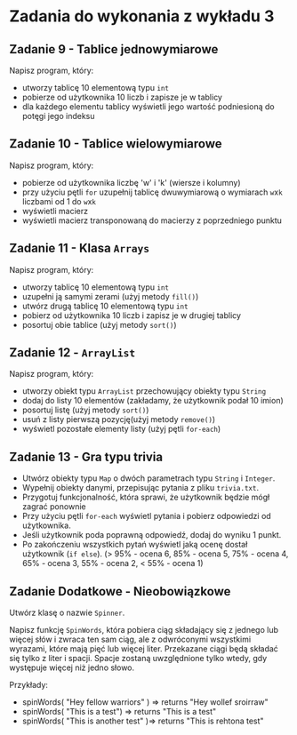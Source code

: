 # Zadania do wykonania z wykładu 3

## Zadanie 9 - Tablice jednowymiarowe

Napisz program, który:
- utworzy tablicę 10 elementową typu `int`
- pobierze od użytkownika 10 liczb i zapisze je w tablicy
- dla każdego elementu tablicy wyświetli jego 
wartość podniesioną do potęgi jego indeksu

## Zadanie 10 - Tablice wielowymiarowe

Napisz program, który:
- pobierze od użytkownika liczbę 'w' i 'k' (wiersze i kolumny)
- przy użyciu pętli `for` uzupełnij tablicę dwuwymiarową o wymiarach `w`x`k` liczbami od 1 do `w`x`k`
- wyświetli macierz
- wyświetli macierz transponowaną do macierzy z poprzedniego punktu

## Zadanie 11 - Klasa `Arrays`

Napisz program, który:
- utworzy tablicę 10 elementową typu `int`
- uzupełni ją samymi zerami (użyj metody `fill()`)
- utwórz drugą tablicę 10 elementową typu `int`
- pobierz od użytkownika 10 liczb i zapisz je w drugiej tablicy
- posortuj obie tablice (użyj metody `sort()`)

## Zadanie 12 - `ArrayList`

Napisz program, który:
- utworzy obiekt typu `ArrayList` przechowujący obiekty typu `String`
- dodaj do listy 10 elementów (zakładamy, że użytkownik podał 10 imion)
- posortuj listę (użyj metody `sort()`)
- usuń z listy pierwszą pozycję(użyj metody `remove()`)
- wyświetl pozostałe elementy listy (użyj pętli `for-each`)
  
## Zadanie 13 - Gra typu trivia

- Utwórz obiekty typu `Map` o dwóch parametrach typu `String` i `Integer`.
- Wypełnij obiekty danymi, przepisując pytania z pliku `trivia.txt`.
- Przygotuj funkcjonalność, która sprawi, że użytkownik będzie mógł zagrać ponownie
- Przy użyciu pętli `for-each` wyświetl pytania i pobierz odpowiedzi od użytkownika.
- Jeśli użytkownik poda poprawną odpowiedź, dodaj do wyniku 1 punkt.
- Po zakończeniu wszystkich pytań wyświetl jaką ocenę dostał użytkownik (`if else`).
(> 95% - ocena 6, 85% - ocena 5, 75% - ocena 4, 65% - ocena 3, 55% - ocena 2, < 55% - ocena 1)

## Zadanie Dodatkowe - Nieobowiązkowe

Utwórz klasę o nazwie `Spinner`.

Napisz funkcję `SpinWords`, która pobiera ciąg składający się z jednego lub więcej słów i zwraca ten sam ciąg, 
ale z odwróconymi wszystkimi wyrazami, które mają pięć lub więcej liter. Przekazane ciągi będą składać się tylko z liter i spacji. 
Spacje zostaną uwzględnione tylko wtedy, gdy występuje więcej niż jedno słowo.

Przykłady:
- spinWords( "Hey fellow warriors" ) => returns "Hey wollef sroirraw" 
- spinWords( "This is a test") => returns "This is a test" 
- spinWords( "This is another test" )=> returns "This is rehtona test"
